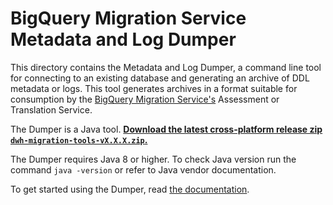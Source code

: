 # BigQuery Migration Service Metadata and Log Dumper

This directory contains the Metadata and Log Dumper, a command line tool for
connecting to an existing database and generating an archive of DDL metadata or
logs. This tool generates archives in a format suitable for consumption by the
[BigQuery Migration Service's][BQMS] Assessment or Translation Service.

The Dumper is a Java tool. **[Download the latest cross-platform release zip `dwh-migration-tools-vX.X.X.zip`.](https://github.com/google/dwh-migration-tools/releases/latest)**

The Dumper requires Java 8 or higher. To check Java version run the command `java -version` or refer to Java vendor documentation.

To get started using the Dumper, read
[the documentation](https://cloud.google.com/bigquery/docs/generate-metadata).


[BQMS]: https://cloud.google.com/bigquery/docs/migration-intro
